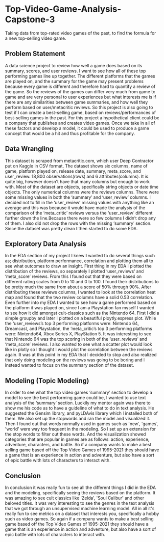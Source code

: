 # Top-Video-Game-Analysis-Capstone-3
Taking data from top-rated video games of the past, to find the formula for a new top-selling video game.

## Problem Statement
A data science project to review how well a game does based on its summary, scores, and user reviews. I want to see how all of these top performing games line up together. The different platforms that the games are played on, and the summary for the game may present problems because every game is different and therefore hard to quantify a review of the game. So the reviews of the games can differ very much from game to game and are very personal to user experiences but what interests me is if there are any similarities between game summaries, and how well they perform based on user/metacritic reviews. So this project is also going to test if I can create a best-selling game, based on reviews/performances of best-selling games in the past.
For this project a hypothetical client could be a company that publishes and creates video games. Once we take in all of these factors and develop a model, it could be used to produce a game concept that would be a hit and thus profitable for the company.

## Data Wrangling
This dataset is scraped from metacritic.com, which user Deep Contractor put on Kaggle in CSV format. The dataset shows six columns, name of game, platform played on, release date, summary, meta_score, and user_review. 18,800 observations(rows) and 6 attributes(columns). It is quite big, however doesn’t have that many columns but enough to work with. Most of the dataset are objects, specifically string objects or date time objects. The only numerical columns were the reviews columns.
There were some missing values in both the ‘summary’ and ‘user_review’ columns. I decided not to fill in the ‘user_review’ missing values with anything like an average and this was because it would have made the analysis of the comparison of the ‘meta_critic’ reviews versus the ‘user_review’ different further down the line.Because there were so few columns I didn’t drop any of them. I also did not drop the rows with the missing ‘summary’ section. Since the dataset was pretty clean I then started to do some EDA.

## Exploratory Data Analysis
In the EDA section of my project I knew I wanted to do several things such as; distribution, platform performance, correlation and plotting them all to see what outcomes to draw an insight. First thing in my EDA I plotted the distribution of the reviews, so separately I plotted ‘user_reviews’ and ‘meta_score’ reviews. From this I found out that they were based on different rating scales from 0 to 10 and 0 to 100. I found their distributions to be pretty much the same from about a score of 50% through 90%. After distributing these reviews columns, I wanted to look at the correlation heat map and found that the two review columns have a solid 0.53 correlation. 
Even further into my EDA I wanted to see how a game performed based on the platform it was played on, since I am a Playstation fan myself I wanted to see how it did amongst cult-classics such as the Nintendo 64. First I did a simple groupby and later I plotted on a beautiful ploytly.express plot. While the ‘user_reviews’s top 3 performing platforms were: Nintendo 64, Dreamcast, and Playstation, the ‘meta_critic’s top 3 performing platforms were: Nintendo64, Xbox Series X, PlayStation 5. It was interesting to see that Nintendo 64 was the top scoring in both of the ‘user_reviews’ and ‘meta_score’ reviews.
I also wanted to see what a scatter plot would look like in plotly so I thought I would plot the correlation between the reviews again. It was at this point in my EDA that I decided to stop and also realized that only doing modeling on the reviews was going to be boring and I instead wanted to focus on the summary section of the dataset.
## Modeling (Topic Modeling)
In order to see what the top video games ‘summary’ section to develop a model to see the best performing game could be, I wanted to use text analysis of the ‘summary’ section.  Luckily my mentor again was there to show me his code as to have a guideline of what to do in text analysis. He suggested the Gensim library, and pyLDAvis library which I installed both of them. We also set up the stopwords and ran the model and visualized it. Then I found out that words normally used in games such as 'new', 'games', 'world' were way too frequent in the modeling. So I set up an extension for the stop words to filter out these words. And the visualization showed categories that are popular in games are as follows: action, experience, adventure, characters, and battle. So if a company wants to make a best selling game based off the Top Video Games of 1995-2021 they should have a game that is an experience in action and adventure, but also have a sort of epic battle with lots of characters to interact with.

## Conclusion
In conclusion it was really fun to see all the different things I did in the EDA and the modeling, specifically seeing the reviews based on the platform. It was amazing to see cult classics like 'Zelda', 'Soul Calibur' and other beloved titles. It was very interesting to see the genres in the text analysis that we got through an unsupervised machine learning model. All in all it's really fun to see metrics on a dataset that interests you, specifically a hobby such as video games. 
So again if a company wants to make a best selling game based off the Top Video Games of 1995-2021 they should have a game that is an experience in action and adventure, but also have a sort of epic battle with lots of characters to interact with.
